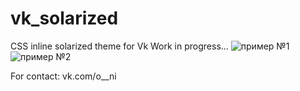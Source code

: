 # vk_solarized
CSS inline solarized theme for Vk 
Work in progress...
![пример №1](https://sun9-70.userapi.com/c858420/v858420823/2037ae/k7P-H1gzL-4.jpg)
![пример №2](https://sun9-11.userapi.com/c858420/v858420823/2037b8/QvFkYq-2508.jpg)

For contact: vk.com/o__ni
